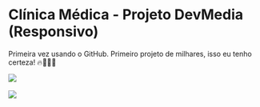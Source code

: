 # Clínica Médica - Projeto DevMedia (Responsivo)
Primeira vez usando o GitHub.
Primeiro projeto de milhares, isso eu tenho certeza! 🔥👨🏻‍💻
<div>
     <img src="https://user-images.githubusercontent.com/108599877/177053035-5b763e47-8fcd-45ee-8e93-760c15499198.png">
</div>
<br>
<div>
     <img src="https://user-images.githubusercontent.com/108599877/177053156-69186103-db7c-48b0-9e71-142dbc814e3f.png">    
</div>
